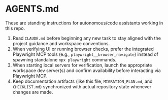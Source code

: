 # AGENTS.md

These are standing instructions for autonomous/code assistants working in this repo.

1. Read `CLAUDE.md` before beginning any new task to stay aligned with the project guidance and workspace conventions.
2. When verifying UI or running browser checks, prefer the integrated Playwright MCP tools (e.g., `playwright__browser_navigate`) instead of spawning standalone `npx playwright` commands.
3. When starting local servers for verification, launch the appropriate workspace dev server(s) and confirm availability before interacting via Playwright MCP.
4. Keep documentation artifacts (like this file, `MIGRATION_PLAN.md`, and `CHECKLIST.md`) synchronized with actual repository state whenever changes are made.
